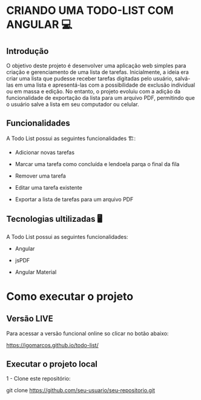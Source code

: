 <h1> CRIANDO UMA TODO-LIST COM ANGULAR 💻</h1>


<h2>Introdução</h2>

O objetivo deste projeto é desenvolver uma aplicação web simples para criação e gerenciamento de uma lista de tarefas. Inicialmente, a ideia era criar uma lista que pudesse receber tarefas digitadas pelo usuário, salvá-las em uma lista e apresentá-las com a possibilidade de exclusão individual ou em massa e edição. No entanto, o projeto evoluiu com a adição da funcionalidade de exportação da lista para um arquivo PDF, permitindo que o usuário salve a lista em seu computador ou celular.


<h2>Funcionalidades</h2>
A Todo List possui as seguintes funcionalidades 🏗️:

   - Adicionar novas tarefas

   - Marcar uma tarefa como concluída e lendoela parqa o final da fila

   - Remover uma tarefa

   - Editar uma tarefa existente

   - Exportar a lista de tarefas para um arquivo PDF
   
<h2>Tecnologias ultilizadas 🖥️</h2>
A Todo List possui as seguintes funcionalidades:

   - Angular

   - jsPDF

   - Angular Material
   
   <h1>Como executar o projeto</h1>

<h2>Versão LIVE</h2>
Para acessar a versão funcional online so clicar no botão abaixo:

https://igomarcos.github.io/todo-list/

<h2>Executar o projeto local</h2>

  1 - Clone este repositório:
  
  git clone https://github.com/seu-usuario/seu-repositorio.git

